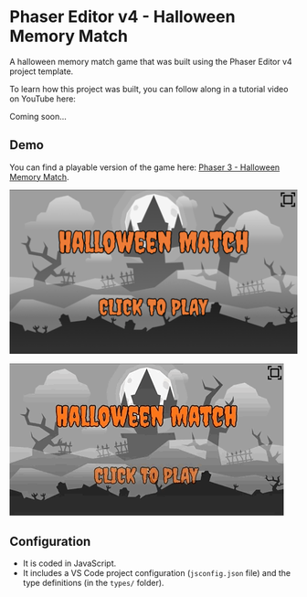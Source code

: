 # Phaser Editor v4 - Halloween Memory Match

A halloween memory match game that was built using the Phaser Editor v4 project template.

To learn how this project was built, you can follow along in a tutorial video on YouTube here:

Coming soon...

## Demo

You can find a playable version of the game here: <a href="https://scottwestover.dev/games/halloween-memory-match/index.html" target="_blank">Phaser 3 - Halloween Memory Match</a>.

![Title](/docs/screenshot1.png?raw=true 'Title')

![Gameplay](/docs/example.gif?raw=true 'Gameplay')

## Configuration

* It is coded in JavaScript.
* It includes a VS Code project configuration (`jsconfig.json` file) and the type definitions (in the `types/` folder).
